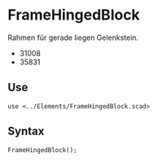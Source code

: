 # FrameHingedBlock

Rahmen für gerade liegen Gelenkstein.

- 31008
- 35831

## Use
```
use <../Elements/FrameHingedBlock.scad>
```

## Syntax
```
FrameHingedBlock();
```
